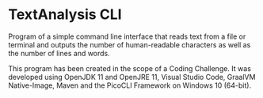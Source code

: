 # TextAnalysis CLI
Program of a simple command line interface that reads text from a file or terminal and outputs the number of human-readable characters as well as the number of lines and words.

This program has been created in the scope of a Coding Challenge.
It was developed using OpenJDK 11 and OpenJRE 11, Visual Studio Code, GraalVM Native-Image, Maven and the PicoCLI Framework on Windows 10 (64-bit).
